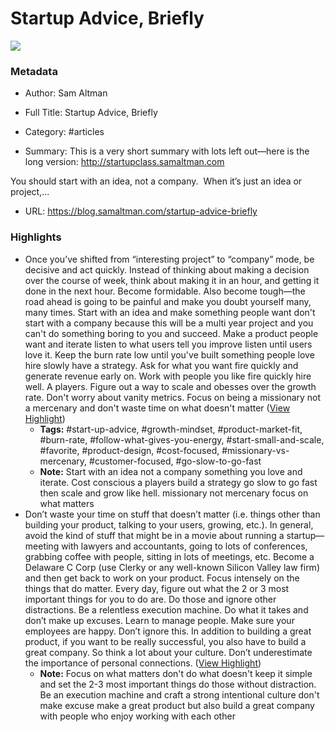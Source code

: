 # Startup Advice, Briefly

![](https://readwise-assets.s3.amazonaws.com/static/images/article2.74d541386bbf.png)

### Metadata

- Author: Sam Altman
- Full Title: Startup Advice, Briefly
- Category: #articles

- Summary: This is a very short summary with lots left out—here is the long version: http://startupclass.samaltman.com




 


You should start with an idea, not a company.  When it’s just an idea or project,... 

- URL: https://blog.samaltman.com/startup-advice-briefly

### Highlights

- Once you’ve shifted from “interesting project” to “company” mode, be decisive and act quickly. Instead of thinking about making a decision over the course of week, think about making it in an hour, and getting it done in the next hour.
  Become formidable. Also become tough—the road ahead is going to be painful and make you doubt yourself many, many times.
  Start with an idea and make something people want don't start with a company because this will be a multi year project and you can't do something boring to you and succeed. Make a product people want and iterate listen to what users tell you improve listen until users love it. Keep the burn rate low until you've built something people love hire slowly have a strategy. Ask for what you want fire quickly and generate revenue early on. Work with people you like fire quickly hire well. A players. Figure out a way to scale and obesses over the growth rate. Don't worry about vanity metrics. Focus on being a missionary not a mercenary and don't waste time on what doesn't matter ([View Highlight](https://read.readwise.io/read/01hm1s0fsttk3ajn5n8wqkk9av))
    - **Tags:** #start-up-advice, #growth-mindset, #product-market-fit, #burn-rate, #follow-what-gives-you-energy, #start-small-and-scale, #favorite, #product-design, #cost-focused, #missionary-vs-mercenary, #customer-focused, #go-slow-to-go-fast
    - **Note:** Start with an idea not a company something you love and iterate. Cost conscious a players build a strategy go slow to go fast then scale and grow like hell. missionary not mercenary focus on what matters
- Don’t waste your time on stuff that doesn’t matter (i.e. things other than building your product, talking to your users, growing, etc.). In general, avoid the kind of stuff that might be in a movie about running a startup—meeting with lawyers and accountants, going to lots of conferences, grabbing coffee with people, sitting in lots of meetings, etc. Become a Delaware C Corp (use Clerky or any well-known Silicon Valley law firm) and then get back to work on your product.
  Focus intensely on the things that do matter. Every day, figure out what the 2 or 3 most important things for you to do are. Do those and ignore other distractions. Be a relentless execution machine.
  Do what it takes and don’t make up excuses.
  Learn to manage people. Make sure your employees are happy. Don’t ignore this.
  In addition to building a great product, if you want to be really successful, you also have to build a great company. So think a lot about your culture.
  Don’t underestimate the importance of personal connections. ([View Highlight](https://read.readwise.io/read/01hm1sew4x25tphfpn4tp12h1x))
    - **Note:** Focus on what matters don't do what doesn't keep it simple and set the 2-3 most important things do those without distraction. Be an execution machine and craft a strong intentional culture don't make excuse make a great product but also build a great company with people who enjoy working with each other
